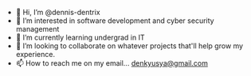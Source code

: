 - 👋 Hi, I’m @dennis-dentrix
- 👀 I’m interested in software development and cyber security management
- 🌱 I’m currently learning undergrad in IT
- 💞️ I’m looking to collaborate on whatever projects that'll help grow my experience.
- 📫 How to reach me on my email... denkyusya@gmail.com

<!---
dennis-dentrix/dennis-dentrix is a ✨ special ✨ repository because its `README.md` (this file) appears on your GitHub profile.
You can click the Preview link to take a look at your changes.
--->

